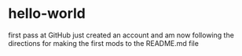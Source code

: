 # hello-world
first pass at GitHub
just created an account and am now following the directions for making the first mods to the README.md file
